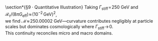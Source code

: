 \section*{§9 · Quantitative Illustration}
Taking $\Gamma_{\mathrm{stiff}}\!=\!250$ GeV and $\mathcal{R}_\tau/(8\pi G_{\text{eff}})\!\approx\!(10^{-2}\,\text{GeV})^2$,  
we find $\mathcal{M}\!\approx\!250.00002$ GeV—curvature contributes negligibly at particle scales but dominates cosmologically where $\Gamma_{\mathrm{stiff}}\!\to\!0$.  
This continuity reconciles micro and macro domains.